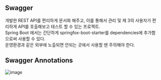 ## Swagger
개발한 REST API를 편리하게 문서화 해주고, 이를 통해서 관리 및 제 3의 사용자가 편리하게 API를 호출해보고 테스트 할 수 있는 프로젝트.<br>
Spring Boot 에서는 간단하게 springfox-boot-starter를 dependencies에 추가함으로써 사용할 수 있다.<br>
운영환경과 같은 외부에 노출되면 안되는 곳에서 사용할 땐 주의해야 한다.

## Swagger Annotations
![image](https://user-images.githubusercontent.com/92259017/150733145-49241913-e6d4-4747-a248-aefa523e474c.png)
